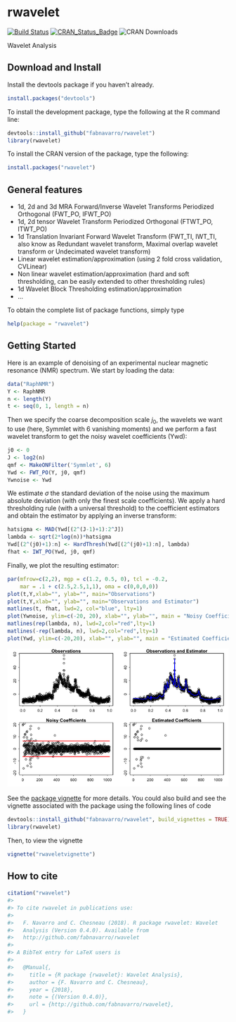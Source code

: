 rwavelet
========

[![Build
Status](https://travis-ci.org/fabnavarro/rwavelet.svg)](https://travis-ci.org/fabnavarro/rwavelet)
[![CRAN\_Status\_Badge](http://www.r-pkg.org/badges/version/rwavelet)](http://cran.r-project.org/package=rwavelet)
![CRAN Downloads](http://cranlogs.r-pkg.org/badges/rwavelet)

Wavelet Analysis

Download and Install
--------------------

Install the devtools package if you haven’t already.

``` r
install.packages("devtools")
```

To install the development package, type the following at the R command
line:

``` r
devtools::install_github("fabnavarro/rwavelet")
library(rwavelet)
```

To install the CRAN version of the package, type the following:

``` r
install.packages("rwavelet")
```

General features
----------------

-   1d, 2d and 3d MRA Forward/Inverse Wavelet Transforms Periodized
    Orthogonal (FWT\_PO, IFWT\_PO)
-   1d, 2d tensor Wavelet Transform Periodized Orthogonal (FTWT\_PO,
    ITWT\_PO)
-   1d Translation Invariant Forward Wavelet Transform (FWT\_TI,
    IWT\_TI, also know as Redundant wavelet transform, Maximal overlap
    wavelet transform or Undecimated wavelet transform)
-   Linear wavelet estimation/approximation (using 2 fold cross
    validation, CVLinear)
-   Non linear wavelet estimation/approximation (hard and soft
    thresholding, can be easily extended to other thresholding rules)
-   1d Wavelet Block Thresholding estimation/approximation
-   …

To obtain the complete list of package functions, simply type

``` r
help(package = "rwavelet")
```

Getting Started
---------------

Here is an example of denoising of an experimental nuclear magnetic
resonance (NMR) spectrum. We start by loading the data:

``` r
data("RaphNMR")
Y <- RaphNMR
n <- length(Y)
t <- seq(0, 1, length = n)
```

Then we specify the coarse decomposition scale *j*<sub>0</sub>, the
wavelets we want to use (here, Symmlet with 6 vanishing moments) and we
perform a fast wavelet transform to get the noisy wavelet coefficients
(Ywd):

``` r
j0 <- 0
J <- log2(n)
qmf <- MakeONFilter('Symmlet', 6)
Ywd <- FWT_PO(Y, j0, qmf)
Ywnoise <- Ywd
```

We estimate *σ* the standard deviation of the noise using the maximum
absolute deviation (with only the finest scale coefficients). We apply a
hard thresholding rule (with a universal threshold) to the coefficient
estimators and obtain the estimator by applying an inverse transform:

``` r
hatsigma <- MAD(Ywd[(2^(J-1)+1):2^J])
lambda <- sqrt(2*log(n))*hatsigma
Ywd[(2^(j0)+1):n] <- HardThresh(Ywd[(2^(j0)+1):n], lambda)
fhat <- IWT_PO(Ywd, j0, qmf)
```

Finally, we plot the resulting estimator:

``` r
par(mfrow=c(2,2), mgp = c(1.2, 0.5, 0), tcl = -0.2,
    mar = .1 + c(2.5,2.5,1,1), oma = c(0,0,0,0))
plot(t,Y,xlab="", ylab="", main="Observations")
plot(t,Y,xlab="", ylab="", main="Observations and Estimator")
matlines(t, fhat, lwd=2, col="blue", lty=1)
plot(Ywnoise, ylim=c(-20, 20), xlab="", ylab="", main = "Noisy Coefficients")
matlines(rep(lambda, n), lwd=2,col="red",lty=1)
matlines(-rep(lambda, n), lwd=2,col="red",lty=1)
plot(Ywd, ylim=c(-20,20), xlab="", ylab="", main = "Estimated Coefficients")
```

![](inst/doc/readme_img/NMR-1.png)

See the [package
vignette](http://fnavarro.perso.math.cnrs.fr/rpackage/rwaveletvignette.html)
for more details. You could also build and see the vignette associated
with the package using the following lines of code

``` r
devtools::install_github("fabnavarro/rwavelet", build_vignettes = TRUE)
library(rwavelet)
```

Then, to view the vignette

``` r
vignette("rwaveletvignette")
```

How to cite
-----------

``` r
citation("rwavelet")
#> 
#> To cite rwavelet in publications use:
#> 
#>   F. Navarro and C. Chesneau (2018). R package rwavelet: Wavelet
#>   Analysis (Version 0.4.0). Available from
#>   http://github.com/fabnavarro/rwavelet
#> 
#> A BibTeX entry for LaTeX users is
#> 
#>   @Manual{,
#>     title = {R package {rwavelet}: Wavelet Analysis},
#>     author = {F. Navarro and C. Chesneau},
#>     year = {2018},
#>     note = {(Version 0.4.0)},
#>     url = {http://github.com/fabnavarro/rwavelet},
#>   }
```
